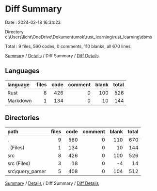 # Diff Summary

Date : 2024-02-18 16:34:23

Directory c:\\Users\\licht\\OneDrive\\Dokumentumok\\rust_learning\\rust_learning\\dbms

Total : 9 files,  560 codes, 0 comments, 110 blanks, all 670 lines

[Summary](results.md) / [Details](details.md) / Diff Summary / [Diff Details](diff-details.md)

## Languages
| language | files | code | comment | blank | total |
| :--- | ---: | ---: | ---: | ---: | ---: |
| Rust | 8 | 426 | 0 | 100 | 526 |
| Markdown | 1 | 134 | 0 | 10 | 144 |

## Directories
| path | files | code | comment | blank | total |
| :--- | ---: | ---: | ---: | ---: | ---: |
| . | 9 | 560 | 0 | 110 | 670 |
| . (Files) | 1 | 134 | 0 | 10 | 144 |
| src | 8 | 426 | 0 | 100 | 526 |
| src (Files) | 3 | 18 | 0 | -4 | 14 |
| src\\query_parser | 5 | 408 | 0 | 104 | 512 |

[Summary](results.md) / [Details](details.md) / Diff Summary / [Diff Details](diff-details.md)